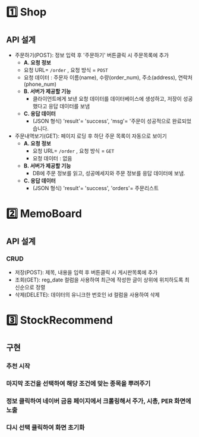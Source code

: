 # 1️⃣ Shop
## API 설계
- 주문하기(POST): 정보 입력 후 '주문하기' 버튼클릭 시 주문목록에 추가
  - **A. 요청 정보**
   - 요청 URL= `/order` , 요청 방식 = `POST`
   - 요청 데이터 : 주문자 이름(name), 수량(order_num), 주소(address), 연락처(phone_num)
  - **B. 서버가 제공할 기능**
    - 클라이언트에게 보낸 요청 데이터를 데이터베이스에 생성하고, 저장이 성공했다고 응답 데이터를 보냄
  - **C. 응답 데이터**
    - (JSON 형식) 'result'= 'success',  'msg'= '주문이 성공적으로 완료되었습니다.
- 주문내역보기(GET): 페이지 로딩 후 하단 주문 목록이 자동으로 보이기
  - **A. 요청 정보**
    - 요청 URL= `/order` , 요청 방식 = `GET`
    - 요청 데이터 : 없음
  - **B. 서버가 제공할 기능**
    - DB에 주문 정보를 읽고, 성공메세지와 주문 정보를 응답 데이터에 보냄.
  - **C. 응답 데이터**
    - (JSON 형식) 'result'= 'success',  'orders'= 주문리스트
# 2️⃣ MemoBoard
## API 설계
### CRUD
- 저장(POST): 제목, 내용을 입력 후 버튼클릭 시 게시판목록에 추가
- 조회(GET): reg_date 컬럼을 사용하여 최근에 작성한 글이 상위에 위치하도록 최신순으로 정렬
- 삭제(DELETE): 데이터의 유니크한 번호인 id 컬럼을 사용하여 삭제
# 3️⃣ StockRecommend
## 구현
### 추천 시작 
### 마지막 조건을 선택하여 해당 조건에 맞는 종목을 뿌려주기
### 정보 클릭하여 네이버 금융 페이지에서 크롤링해서 주가, 시총, PER 화면에 노출
### 댜시 선택 클릭하여 화면 초기화
